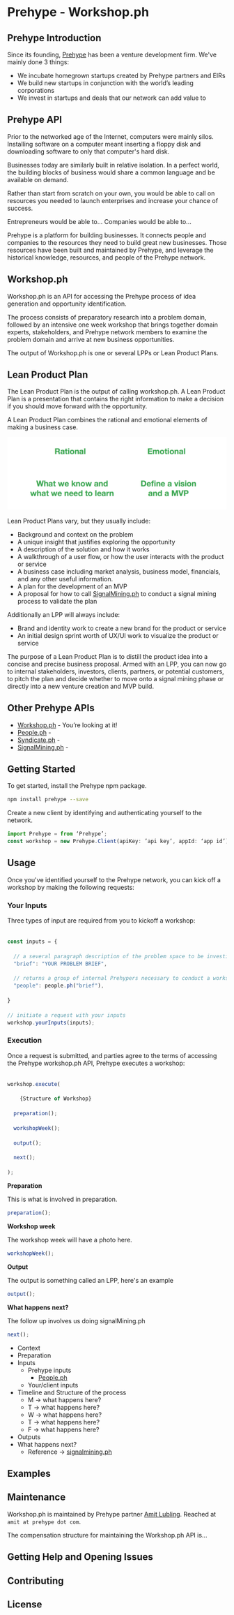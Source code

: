 # Prehype - Workshop.ph


## Prehype Introduction

Since its founding, [Prehype](https://prehype.com) has been a venture development firm. We've mainly done 3 things:

* We incubate homegrown startups created by Prehype partners and EIRs
* We build new startups in conjunction with the world’s leading corporations
* We invest in startups and deals that our network can add value to


## Prehype API

Prior to the networked age of the Internet, computers were mainly silos. Installing software on a computer meant inserting a floppy disk and downloading software to only that computer's hard disk.

Businesses today are similarly built in relative isolation. In a perfect world, the building blocks of business would share a common language and be available on demand.

Rather than start from scratch on your own, you would be able to call on resources you needed to launch enterprises and increase your chance of success.

Entrepreneurs would be able to...
Companies would be able to...

Prehype is a platform for building businesses. It connects people and companies to the resources they need to build great new businesses. Those resources have been built and maintained by Prehype, and leverage the historical knowledge, resources, and people of the Prehype network.


## Workshop.ph

Workshop.ph is an API for accessing the Prehype process of idea generation and opportunity identification.

The process consists of preparatory research into a problem domain, followed by an intensive one week workshop that brings together domain experts, stakeholders, and Prehype network members to examine the problem domain and arrive at new business opportunities.

The output of Workshop.ph is one or several LPPs or Lean Product Plans.


## Lean Product Plan

The Lean Product Plan is the output of calling workshop.ph. A Lean Product Plan is a presentation that contains the right information to make a decision if you should move forward with the opportunity.

A Lean Product Plan combines the rational and emotional elements of making a business case.

![alt tag](https://github.com/alubling/workshop.ph/blob/master/LPP1.png)


Lean Product Plans vary, but they usually include:

  * Background and context on the problem
  * A unique insight that justifies exploring the opportunity
  * A description of the solution and how it works
  * A walkthrough of a user flow, or how the user interacts with the product or service
  * A business case including market analysis, business model, financials, and any other useful information.
  * A plan for the development of an MVP
  * A proposal for how to call [SignalMining.ph](#) to conduct a signal mining process to validate the plan

Additionally an LPP will always include:

  * Brand and identity work to create a new brand for the product or service
  * An initial design sprint worth of UX/UI work to visualize the product or service

The purpose of a Lean Product Plan is to distill the product idea into a concise and precise business proposal. Armed with an LPP, you can now go to internal stakeholders, investors, clients, partners, or potential customers, to pitch the plan and decide whether to move onto a signal mining phase or directly into a new venture creation and MVP build.  


## Other Prehype APIs

* [Workshop.ph](#) - You’re looking at it!
* [People.ph](#) -
* [Syndicate.ph](#) -
* [SignalMining.ph](#) -


## Getting Started

To get started, install the Prehype npm package.

```sh
npm install prehype --save
```

Create a new client by identifying and authenticating yourself to the network.

```js
import Prehype = from ‘Prehype’;
const workshop = new Prehype.Client(apiKey: ’api key’, appId: ‘app id’);

```

## Usage

Once you've identified yourself to the Prehype network, you can kick off a workshop by making the following requests:


### Your Inputs

Three types of input are required from you to kickoff a workshop:

```js

const inputs = {

  // a several paragraph description of the problem space to be investigated and the central thesis of why this space should be investigated
  "brief": "YOUR PROBLEM BRIEF",

  // returns a group of internal Prehypers necessary to conduct a workshop in this problem domain
  "people": people.ph("brief"),

}

// initiate a request with your inputs
workshop.yourInputs(inputs);
```


### Execution

Once a request is submitted, and parties agree to the terms of accessing the Prehype workshop.ph API, Prehype executes a workshop:

```js

workshop.execute(

	{Structure of Workshop}

  preparation();

  workshopWeek();

  output();

  next();

);

```

**Preparation**

This is what is involved in preparation.

```js
preparation();
```

**Workshop week**

The workshop week will have a photo here.

```js
workshopWeek();
```

**Output**

The output is something called an LPP, here's an example

```js
output();
```

**What happens next?**

The follow up involves us doing signalMining.ph

```js
next();
```

* Context
* Preparation
* Inputs
    * Prehype inputs
      * [People.ph](#)
    * Your/client inputs
* Timeline and Structure of the process
    * M -> what happens here?
    * T -> what happens here?
    * W -> what happens here?
    * T -> what happens here?
    * F -> what happens here?
* Outputs
* What happens next?
    * Reference -> [signalmining.ph](#)


## Examples


## Maintenance

Workshop.ph is maintained by Prehype partner [Amit Lubling](https://linked.com/amitlubling). Reached at `amit at prehype dot com`.

The compensation structure for maintaining the Workshop.ph API is...


## Getting Help and Opening Issues


## Contributing


## License
